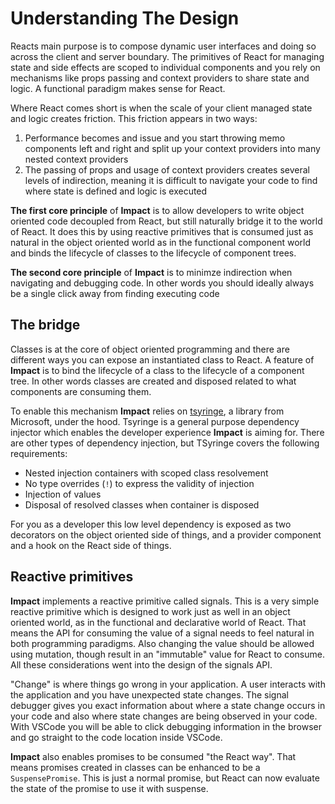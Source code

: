 # Understanding The Design

Reacts main purpose is to compose dynamic user interfaces and doing so across the client and server boundary. The primitives of React for managing state and side effects are scoped to individual components and you rely on mechanisms like props passing and context providers to share state and logic. A functional paradigm makes sense for React.

Where React comes short is when the scale of your client managed state and logic creates friction. This friction appears in two ways:

1. Performance becomes and issue and you start throwing memo components left and right and split up your context providers into many nested context providers
2. The passing of props and usage of context providers creates several levels of indirection, meaning it is difficult to navigate your code to find where state is defined and logic is executed

**The first core principle** of **Impact** is to allow developers to write object oriented code decoupled from React, but still naturally bridge it to the world of React. It does this by using reactive primitives that is consumed just as natural in the object oriented world as in the functional component world and binds the lifecycle of classes to the lifecycle of component trees.

**The second core principle** of **Impact** is to minimze indirection when navigating and debugging code. In other words you should ideally always be a single click away from finding executing code

## The bridge

Classes is at the core of object oriented programming and there are different ways you can expose an instantiated class to React. A feature of **Impact** is to bind the lifecycle of a class to the lifecycle of a component tree. In other words classes are created and disposed related to what components are consuming them.

To enable this mechanism **Impact** relies on [tsyringe](https://github.com/microsoft/tsyringe), a library from Microsoft, under the hood. Tsyringe is a general purpose dependency injector which enables the developer experience **Impact** is aiming for. There are other types of dependency injection, but TSyringe covers the following requirements:

- Nested injection containers with scoped class resolvement
- No type overrides (`!`) to express the validity of injection
- Injection of values
- Disposal of resolved classes when container is disposed

For you as a developer this low level dependency is exposed as two decorators on the object oriented side of things, and a provider component and a hook on the React side of things.

## Reactive primitives

**Impact** implements a reactive primitive called signals. This is a very simple reactive primitive which is designed to work just as well in an object oriented world, as in the functional and declarative world of React. That means the API for consuming the value of a signal needs to feel natural in both programming paradigms. Also changing the value should be allowed using mutation, though result in an "immutable" value for React to consume. All these considerations went into the design of the signals API.

"Change" is where things go wrong in your application. A user interacts with the application and you have unexpected state changes. The signal debugger gives you exact information about where a state change occurs in your code and also where state changes are being observed in your code. With VSCode you will be able to click debugging information in the browser and go straight to the code location inside VSCode. 

**Impact** also enables promises to be consumed "the React way". That means promises created in classes can be enhanced to be a `SuspensePromise`. This is just a normal promise, but React can now evaluate the state of the promise to use it with suspense.

